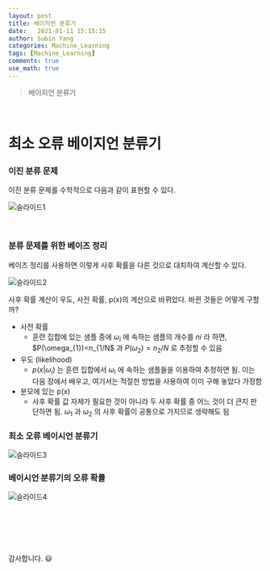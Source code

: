 ```yaml
---
layout: post
title: 베이지언 분류기
date:   2021-01-11 15:15:15
author: Subin Yang
categories: Machine_Learning
tags: [Machine_Learning]
comments: true
use_math: true
---
```










> 
>
> 베이지언 분류기



<br>





# 최소 오류 베이지언 분류기

<h3>이진 분류 문제</h3>

이진 분류 문제를 수학적으로 다음과 같이 표현할 수 있다.

![슬라이드1](https://user-images.githubusercontent.com/37301677/104152878-2f0eff80-5424-11eb-85ea-16b296c8f0e6.PNG)



<br>

<h3>분류 문제를 위한 베이즈 정리</h3>

베이즈 정리를 사용하면 이렇게 사후 확률을 다른 것으로 대치하여 계산할 수 있다.

![슬라이드2](https://user-images.githubusercontent.com/37301677/104152879-30402c80-5424-11eb-9bb7-2fb6d4657290.PNG)

사후 확률 계산이 우도, 사전 확률, p(x)의 계산으로 바뀌었다. 바뀐 것들은 어떻게 구할까?

- 사전 확률
  - 훈련 집합에 있는 샘플 중에 $\omega_{i}$ 에 속하는 샘플의 개수를 $n{i}$ 라 하면, $P(\omega_{1})=n_{1/N$ 과 $P(\omega_{2})=n_{2}/N$ 로 추정할 수 있음
- 우도 (likelihood)
  - $p(x|\omega_{i})$ 는 훈련 집합에서 $\omega_{i}$ 에 속하는 샘플들을 이용하여 추정하면 됨. 이는 다음 장에서 배우고, 여기서는 적절한 방법을 사용하여 이미 구해 놓았다 가정함
- 분모에 있는 p(x)
  - 사후 확률 값 자체가 필요한 것이 아니라 두 사후 확률 중 어느 것이 더 큰지 판단하면 됨. $\omega_{1}$ 과 $\omega_{2}$ 의 사후 확률이 공통으로 가지므로 생략해도 됨



<h3>최소 오류 베이시언 분류기</h3>



![슬라이드3](https://user-images.githubusercontent.com/37301677/104152880-30402c80-5424-11eb-8296-b9ffd61a3b2b.PNG)





<h3>베이시언 분류기의 오류 확률</h3>



![슬라이드4](https://user-images.githubusercontent.com/37301677/104152881-30d8c300-5424-11eb-9d46-4e52a2e04627.PNG)

<br>





# 




<br>



감사합니다. 😃

